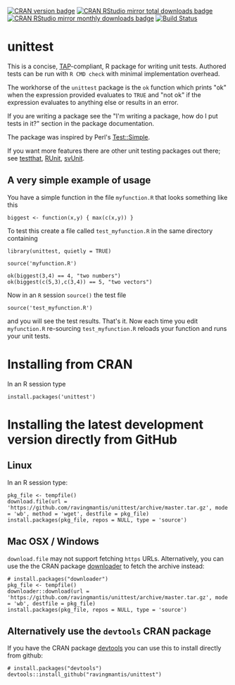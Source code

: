 [![CRAN version badge](https://img.shields.io/cran/v/unittest.svg)](https://cran.r-project.org/package=unittest)
[![CRAN RStudio mirror total downloads badge](https://cranlogs.r-pkg.org/badges/grand-total/unittest?color=001577)](https://cran.r-project.org/package=unittest)
[![CRAN RStudio mirror monthly downloads badge](https://cranlogs.r-pkg.org/badges/unittest?color=001577)](https://cran.r-project.org/package=unittest)
[![Build Status](https://travis-ci.org/ravingmantis/unittest.svg?branch=master)](https://travis-ci.org/ravingmantis/unittest)

unittest
========

This is a concise, [TAP](http://testanything.org/)-compliant, R package for writing unit tests. Authored tests can be run with `R CMD check` with minimal implementation overhead.

The workhorse of the `unittest` package is the `ok` function which prints "ok" when the expression provided evaluates to `TRUE` and "not ok" if the expression evaluates to anything else or results in an error.

If you are writing a package see the "I'm writing a package, how do I put tests in it?" section in the package documentation.

The package was inspired by Perl's [Test::Simple](http://search.cpan.org/perldoc?Test::Simple).

If you want more features there are other unit testing packages out there; see [testthat](https://CRAN.R-project.org/package=testthat), [RUnit](https://CRAN.R-project.org/package=RUnit), [svUnit](https://CRAN.R-project.org/package=svUnit).

A very simple example of usage
------------------------------

You have a simple function in the file `myfunction.R` that looks something like this

    biggest <- function(x,y) { max(c(x,y)) }
       
To test this create a file called `test_myfunction.R` in the same directory containing

    library(unittest, quietly = TRUE)
    
    source('myfunction.R')
    
    ok(biggest(3,4) == 4, "two numbers")    
    ok(biggest(c(5,3),c(3,4)) == 5, "two vectors")    

Now in an `R` session `source()` the test file

    source('test_myfunction.R')

and you will see the test results. That's it.  Now each time you edit `myfunction.R` re-sourcing `test_myfunction.R` reloads your function and runs your unit tests.

Installing from CRAN
====================

In an R session type

    install.packages('unittest')

Installing the latest development version directly from GitHub
==============================================================

Linux
-----

In an R session type:

    pkg_file <- tempfile()
    download.file(url = 'https://github.com/ravingmantis/unittest/archive/master.tar.gz', mode = 'wb', method = 'wget', destfile = pkg_file)
    install.packages(pkg_file, repos = NULL, type = 'source')

Mac OSX / Windows
-----------------

``download.file`` may not support fetching ``https`` URLs. Alternatively, you
can use the the CRAN package [downloader](https://CRAN.R-project.org/package=downloader)
to fetch the archive instead:

    # install.packages("downloader")
    pkg_file <- tempfile()
    downloader::download(url = 'https://github.com/ravingmantis/unittest/archive/master.tar.gz', mode = 'wb', destfile = pkg_file)
    install.packages(pkg_file, repos = NULL, type = 'source')

Alternatively use the `devtools` CRAN package
---------------------------------------------

If you have the CRAN package [devtools](https://CRAN.R-project.org/package=devtools)
you can use this to install directly from github:

    # install.packages("devtools")
    devtools::install_github("ravingmantis/unittest")

